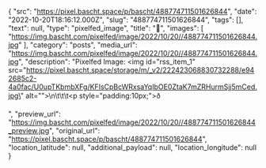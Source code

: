 {
  "src": "https://pixel.bascht.space/p/bascht/488774711501626844",
  "date": "2022-10-20T18:16:12.000Z",
  "slug": "488774711501626844",
  "tags": [],
  "text": null,
  "type": "pixelfed_image",
  "title": "🍓",
  "images": [
    "https://img.bascht.com/pixelfed/image/2022/10/20//488774711501626844.jpg"
  ],
  "category": "posts",
  "media_url": "https://img.bascht.com/pixelfed/image/2022/10/20//488774711501626844.jpg",
  "description": "Pixelfed Image: <img id=\"rss_item_1\" src=\"https://pixel.bascht.space/storage/m/_v2/222423068830732288/e942685c2-4a0fac/U0upTKbmbXFg/KFIsCpBcWRxsaYqIbOE0ZtaK7mZRHurmSjj5mCed.jpg\" alt=\"\">\n\t\t\t<p style=\"padding:10px;\">ð</p>",
  "preview_url": "https://img.bascht.com/pixelfed/image/2022/10/20//488774711501626844_preview.jpg",
  "original_url": "https://pixel.bascht.space/p/bascht/488774711501626844",
  "location_latitude": null,
  "additional_payload": null,
  "location_longitude": null
}